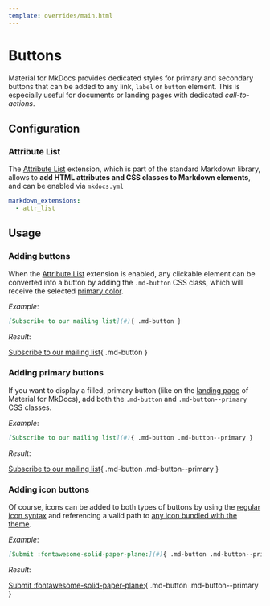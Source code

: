 ```yaml
---
template: overrides/main.html
---
```


# Buttons

Material for MkDocs provides dedicated styles for primary and secondary buttons
that can be added to any link, `label` or `button` element. This is especially
useful for documents or landing pages with dedicated _call-to-actions_.

## Configuration

### Attribute List

The [Attribute List][1] extension, which is part of the standard Markdown
library, allows to __add HTML attributes and CSS classes to Markdown elements__,
and can be enabled via `mkdocs.yml`

``` yaml
markdown_extensions:
  - attr_list
```

  [1]: https://python-markdown.github.io/extensions/attr_list/

## Usage

### Adding buttons

When the [Attribute List][2] extension is enabled, any clickable element can be
converted into a button by adding the `.md-button` CSS class, which will receive
the selected [primary color][3].

_Example_:

``` markdown
[Subscribe to our mailing list](#){ .md-button }
```

_Result_:

[Subscribe to our mailing list][4]{ .md-button }

  [2]: #attribute-list
  [3]: ../setup/changing-the-colors.md#primary-color
  [4]: javascript:alert$.next("Done!")

### Adding primary buttons

If you want to display a filled, primary button (like on the [landing page][5]
of Material for MkDocs), add both the `.md-button` and `.md-button--primary`
CSS classes.

_Example_:

``` markdown
[Subscribe to our mailing list](#){ .md-button .md-button--primary }
```

_Result_:

[Subscribe to our mailing list][4]{ .md-button .md-button--primary }

  [5]: ../../../index.md

### Adding icon buttons

Of course, icons can be added to both types of buttons by using the [regular
icon syntax][6] and referencing a valid path to [any icon bundled with the
theme][7].

_Example_:

``` markdown
[Submit :fontawesome-solid-paper-plane:](#){ .md-button .md-button--primary }
```

_Result_:

[Submit :fontawesome-solid-paper-plane:][4]{ .md-button .md-button--primary }

  [6]: icons-emojis.md#using-icons
  [7]: icons-emojis.md#search
